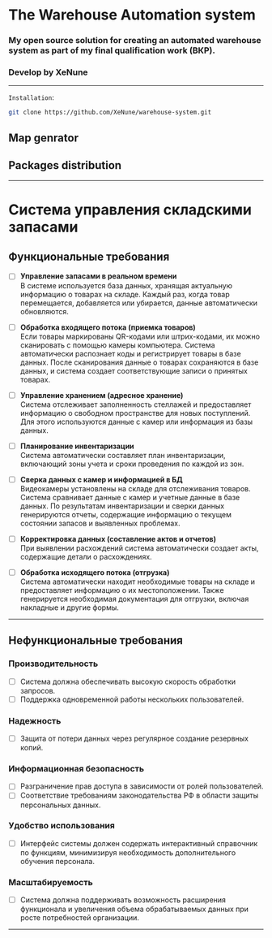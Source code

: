 # The Warehouse Automation system

### My open source solution for creating an automated warehouse system as part of my final qualification work (ВКР).

### Develop by XeNune

---

`Installation`:
```bash
git clone https://github.com/XeNune/warehouse-system.git
```

## Map genrator

## Packages distribution

---

# Система управления складскими запасами

## Функциональные требования

- [ ] **Управление запасами в реальном времени**  
  В системе используется база данных, хранящая актуальную информацию о товарах на складе. Каждый раз, когда товар перемещается, добавляется или убирается, данные автоматически обновляются.

- [ ] **Обработка входящего потока (приемка товаров)**  
  Если товары маркированы QR-кодами или штрих-кодами, их можно сканировать с помощью камеры компьютера. Система автоматически распознает коды и регистрирует товары в базе данных. После сканирования данные о товарах сохраняются в базе данных, и система создает соответствующие записи о принятых товарах.

- [ ] **Управление хранением (адресное хранение)**  
  Система отслеживает заполненность стеллажей и предоставляет информацию о свободном пространстве для новых поступлений. Для этого используются данные с камер или информация из базы данных.

- [ ] **Планирование инвентаризации**  
  Система автоматически составляет план инвентаризации, включающий зоны учета и сроки проведения по каждой из зон.

- [ ] **Сверка данных с камер и информацией в БД**  
  Видеокамеры установлены на складе для отслеживания товаров. Система сравнивает данные с камер и учетные данные в базе данных. По результатам инвентаризации и сверки данных генерируются отчеты, содержащие информацию о текущем состоянии запасов и выявленных проблемах.

- [ ] **Корректировка данных (составление актов и отчетов)**  
  При выявлении расхождений система автоматически создает акты, содержащие детали о расхождениях.

- [ ] **Обработка исходящего потока (отгрузка)**  
  Система автоматически находит необходимые товары на складе и предоставляет информацию о их местоположении. Также генерируется необходимая документация для отгрузки, включая накладные и другие формы.

---

## Нефункциональные требования

### Производительность
- [ ] Система должна обеспечивать высокую скорость обработки запросов.
- [ ] Поддержка одновременной работы нескольких пользователей.

### Надежность
- [ ] Защита от потери данных через регулярное создание резервных копий.

### Информационная безопасность
- [ ] Разграничение прав доступа в зависимости от ролей пользователей.
- [ ] Соответствие требованиям законодательства РФ в области защиты персональных данных.

### Удобство использования
- [ ] Интерфейс системы должен содержать интерактивный справочник по функциям, минимизируя необходимость дополнительного обучения персонала.

### Масштабируемость
- [ ] Система должна поддерживать возможность расширения функционала и увеличения объема обрабатываемых данных при росте потребностей организации.

---

